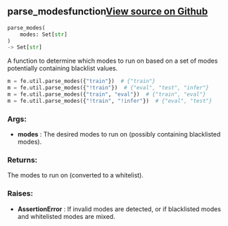 ## parse_modes<span class="tag">function</span><a class="sourcelink" href=https://github.com/fastestimator/fastestimator/blob/r1.1/fastestimator/util/util.py/#L446-L474>View source on Github</a>
```python
parse_modes(
	modes: Set[str]
)
-> Set[str]
```
A function to determine which modes to run on based on a set of modes potentially containing blacklist values.

```python
m = fe.util.parse_modes({"train"})  # {"train"}
m = fe.util.parse_modes({"!train"})  # {"eval", "test", "infer"}
m = fe.util.parse_modes({"train", "eval"})  # {"train", "eval"}
m = fe.util.parse_modes({"!train", "!infer"})  # {"eval", "test"}
```


<h3>Args:</h3>

* **modes** :  The desired modes to run on (possibly containing blacklisted modes).

<h3>Returns:</h3>
    The modes to run on (converted to a whitelist).

<h3>Raises:</h3>

* **AssertionError** :  If invalid modes are detected, or if blacklisted modes and whitelisted modes are mixed.


